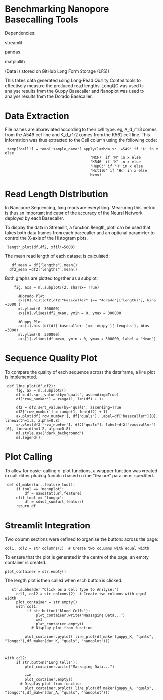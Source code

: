# Benchmarking Nanopore Basecalling Tools
Dependencies:

streamlit

pandas

matplotlib

(Data is stored on GitHub Long Form Storage (LFS))

This takes data generated using Long-Read Quality Control tools to effectively measure the produced read lengths. LongQC was used to analyse results from the Guppy Basecaller and Nanoplot was used to analyse results from the Dorado Basecaller. 

# Data Extraction
File names are abbreviated according to their cell type. eg, A_d_r1r3 comes from the A549 cell line and K_d_r1r2 comes from the K562 cell line. This information was thus extracted to the Cell column using the following code:

     temp['cell'] = temp['sample_name'].apply(lambda x: 'A549' if 'A' in x else
                                           'MCF7' if 'M' in x else
                                           'K546' if 'K' in x else
                                           'HepG2' if 'H' in x else
                                           'Hct116' if 'Hc' in x else
                                           None)
            
 # Read Length Distribution 
 In Nanopore Sequencing, long reads are everything. Measuring this metric is thus an important indicator of the accuracy of the Neural Network deployed by each Basecaller. 

 To display the data in Streamlit, a function !length_plot! can be used that takes both data frames from each basecaller and an optional parameter to control the X-axis of the Histogram plots. 
     
     length_plot(df,df2, xfilt=5000)
     
 The mean read length of each dataset is calculated:
 
       df_mean = df["lengths"].mean()
      df2_mean =df2["lengths"].mean()

Both graphs are plotted together as a subplot:
       
        fig, axs = ml.subplots(2, sharex= True)
        
          #Dorado Plot
          axs[0].hist(df2[df2["basecaller" ]== "Dorado"]["lengths"], bins =3000 )
          ml.ylim((0, 300000))
          axs[0].vlines(df2_mean, ymin = 0, ymax = 300000)
          
          #Guppy Plot
          axs[1].hist(df[df["basecaller" ]== "Guppy"]["lengths"], bins =3000)
          ml.ylim((0, 300000))
          axs[1].vlines(df_mean, ymin = 0, ymax = 300000, label = "Mean")


# Sequence Quality Plot 
To compare the quality of each sequence across the dataframe, a line plot is implemented. 
     
     def line_plot(df,df2):
         fig, ax = ml.subplots()
         df = df.sort_values(by='quals', ascending=True)
         df['row_number'] = range(1, len(df) + 1)
        
         df2 = df2.sort_values(by='quals', ascending=True)
         df2['row_number'] = range(1, len(df2) + 1)
         ax.plot(df['row_number'], df["quals"], label=df["basecaller"][0], linewidth=1.2, alpha=0.8)
         ax.plot(df2['row_number'], df2["quals"], label=df2["basecaller"][0], linewidth=1.2, alpha=0.8)
         ml.style.use('dark_background')
         ml.legend()

# Plot Calling 

To allow for easier calling of plot functions, a wrapper function was created to call either plotting function based on the "feature" parameter specified. 

     def df_maker(url,feature,tool):
         if tool == "nanoplot":
             df = nanostat(url,feature)
         elif tool == "longqc":
             df = sdust_sum(url,feature)
         return df

# Streamlit Integration

Two column sections were defined to organise the buttons across the page:
  
    col1, col2 = str.columns(2)  # Create two columns with equal width

To ensure that the plot is generated in the centre of the page, an empty container is created. 

    plot_container = str.empty()
    
The length plot is then called when each button is clicked. 

       str.subheader("Click on a Cell Type to Analyse:")
         col1, col2 = str.columns(2)  # Create two columns with equal width
         plot_container = str.empty()
         with col1:
              if str.button('Blood Cells'):
                  plot_container.write("Massaging Data...")
                  x=3
                  plot_container.empty()
                # Display plot from function
                  
             plot_container.pyplot( line_plot(df_maker(guppy_K, "quals", "longqc"),df_maker(dor_K, "quals", "nanoplot")))
                
            
       
    with col2:
         if str.button('Lung Cells'):
             plot_container.write("Massaging Data...")
            
             x=0
             plot_container.empty()
           # Display plot from function
             plot_container.pyplot( line_plot(df_maker(guppy_A, "quals", "longqc"),df_maker(dor_A, "quals", "nanoplot")))

               
              
        

         

 

